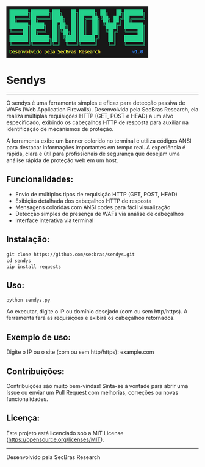 <img src="https://github.com/secbras/sendys/blob/main/imagens/sendys.PNG?raw=true" alt="Sendys">

<h1>Sendys</h1>

---

O sendys é uma ferramenta simples e eficaz para detecção passiva de WAFs (Web Application Firewalls). Desenvolvida pela SecBras Research, ela realiza múltiplas requisições HTTP (GET, POST e HEAD) a um alvo especificado, exibindo os cabeçalhos HTTP de resposta para auxiliar na identificação de mecanismos de proteção.

A ferramenta exibe um banner colorido no terminal e utiliza códigos ANSI para destacar informações importantes em tempo real. A experiência é rápida, clara e útil para profissionais de segurança que desejam uma análise rápida de proteção web em um host.

## Funcionalidades:

- Envio de múltiplos tipos de requisição HTTP (GET, POST, HEAD)
- Exibição detalhada dos cabeçalhos HTTP de resposta
- Mensagens coloridas com ANSI codes para fácil visualização
- Detecção simples de presença de WAFs via análise de cabeçalhos
- Interface interativa via terminal

## Instalação:
```
git clone https://github.com/secbras/sendys.git
cd sendys
pip install requests
```
## Uso:
```
python sendys.py
```
Ao executar, digite o IP ou domínio desejado (com ou sem http/https). A ferramenta fará as requisições e exibirá os cabeçalhos retornados.

## Exemplo de uso:

Digite o IP ou o site (com ou sem http/https): example.com

## Contribuições:

Contribuições são muito bem-vindas! Sinta-se à vontade para abrir uma Issue ou enviar um Pull Request com melhorias, correções ou novas funcionalidades.

## Licença:

Este projeto está licenciado sob a MIT License (https://opensource.org/licenses/MIT).

---

Desenvolvido pela SecBras Research

